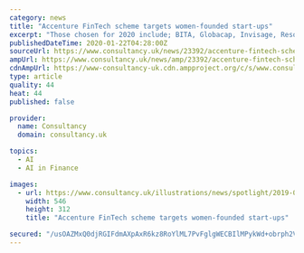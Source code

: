 ```yaml
---
category: news
title: "Accenture FinTech scheme targets women-founded start-ups"
excerpt: "Those chosen for 2020 include; BITA, Globacap, Invisage, ResonanceX, ChAI, Fintech Sandpit, Hazy, USEncryption, Bewica, Caura, PORTABL.co, ThePensionLab, ApTap, Cerebreo, Ducit AI, LendFlo, Apiax, Cybsafe, Norbloc, and Swidch. Tom Graham, managing director and executive sponsor for Accenture’s FinTech Innovation Lab London, noted ..."
publishedDateTime: 2020-01-22T04:28:00Z
sourceUrl: https://www.consultancy.uk/news/23392/accenture-fintech-scheme-targets-women-founded-start-ups
ampUrl: https://www.consultancy.uk/news/amp/23392/accenture-fintech-scheme-targets-women-founded-start-ups
cdnAmpUrl: https://www-consultancy-uk.cdn.ampproject.org/c/s/www.consultancy.uk/news/amp/23392/accenture-fintech-scheme-targets-women-founded-start-ups
type: article
quality: 44
heat: 44
published: false

provider:
  name: Consultancy
  domain: consultancy.uk

topics:
  - AI
  - AI in Finance

images:
  - url: https://www.consultancy.uk/illustrations/news/spotlight/2019-09-27-114952477-Diacle-spot.jpg
    width: 546
    height: 312
    title: "Accenture FinTech scheme targets women-founded start-ups"

secured: "/usOAZMxQ0djRGIFdmAXpAxR6kz8RoYlML7PvFglgWECBIlMPykWd+obrph2VCIsR8GnozEfS++YcI0lmTuqYYghLFyaNuTLg6grLCmWKCJAPTm2nkBc2lBuB9lJ7eIN/Chf91xKv1KX1QSyBpHyUEsXoF9pHhPY/8SGFXqpCp9F9KHrGKHDBXpmKMkyy4vePNKpdjAmNTXAly49/xnluUuT/1IrrwdBbFDws1raAFxNxuEzkTVbRwl/H10mMryPQmZmK7xkYnNgYsxbvB9/m3vMXXvdtpRX3OCTilx4z0B/P8vBcYqwaRxCFWWLjntDt6lJBi6MJieL/XKnAPtn9sxYk6v/A61UvffukGSo0qIeOJfNACX/kXQozvoBenOwMl+khML6mVZiMnV+0Bc0rEAH+rRXxHnpqU3Q7fVjyUX6wRLqxloloYkg11EkhPe7GlHwLIqI0yiYhUUw4cbo1w==;pBqW7uS3h/pfQnTvvZoQPw=="
---
```


